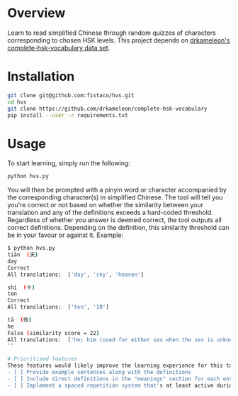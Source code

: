 # Overview
Learn to read simplified Chinese through random quizzes of characters corresponding to chosen HSK levels. This project depends on [drkameleon's complete-hsk-vocabulary data set](https://github.com/drkameleon/complete-hsk-vocabulary).

# Installation
```bash
git clone git@github.com:fistaco/hvs.git
cd hvs
git clone https://github.com/drkameleon/complete-hsk-vocabulary
pip install --user -r requirements.txt
```

# Usage
To start learning, simply run the following:
```bash
python hvs.py
```

You will then be prompted with a pinyin word or character accompanied by the corresponding character(s) in simplified Chinese. The tool will tell you you're correct or not based on whether the similarity between your translation and any of the definitions exceeds a hard-coded threshold. Regardless of whether you answer is deemed correct, the tool outputs all correct definitions. Depending on the definition, this similarity threshold can be in your favour or against it. Example:
```bash
$ python hvs.py
tiān  (天)
day
Correct
All translations:  ['day', 'sky', 'heaven']

shí  (十)
ten
Correct
All translations:  ['ten', '10']

tā  (他)
he
False (similarity score = 22)
All translations:  ['he; him (used for either sex when the sex is unknown or unimportant)', "(used before sb's name for emphasis)", '(used as a meaningless mock object)', '(literary) other']
``

# Prioritised features
These features would likely improve the learning experience for this tool's target audience:
- [ ] Provide example sentences along with the definitions
- [ ] Include direct definitions in the "meanings" section for each entry
- [ ] Implement a spaced repetition system that's at least active during runtime

